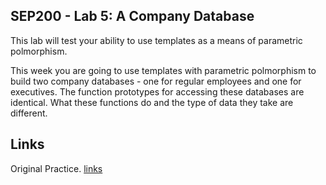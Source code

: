 ## SEP200 - Lab 5: A Company Database

This lab will test your ability to use templates as a means of parametric polmorphism.

This week you are going to use templates with parametric polmorphism to build two company databases - one for regular employees and one for executives. The function prototypes for accessing these databases are identical. What these functions do and the type of data they take are different.

## Links
Original Practice. [links]( https://github-pages.senecacollege.ca/sep200/Labs/Lab5/Lab5.html )
